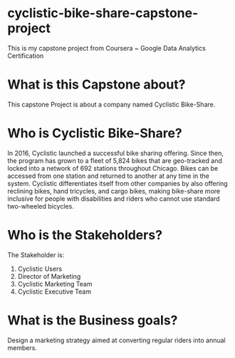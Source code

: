 # cyclistic-bike-share-capstone-project
This is my capstone project from Coursera ~ Google Data Analytics Certification

# What is this Capstone about?
This capstone Project is about a company named Cyclistic Bike-Share.

# Who is Cyclistic Bike-Share?
In 2016, Cyclistic launched a successful bike sharing offering.
Since then, the program has grown to a fleet of 5,824 bikes that
are geo-tracked and locked into a network of 692 stations
throughout Chicago. Bikes can be accessed from one station
and returned to another at any time in the system.
Cyclistic differentiates itself from other companies by also
offering reclining bikes, hand tricycles, and cargo bikes, making
bike-share more inclusive for people with disabilities and riders
who cannot use standard two-wheeled bicycles.

# Who is the Stakeholders?
The Stakeholder is:
1. Cyclistic Users
2. Director of Marketing
3. Cyclistic Marketing Team
4. Cyclistic Executive Team

# What is the Business goals?
Design a marketing strategy aimed at
converting regular riders into annual
members.

